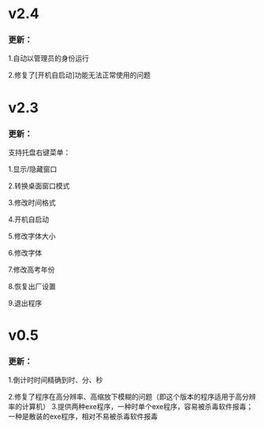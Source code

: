 # v2.4
### 更新：

1.自动以管理员的身份运行

2.修复了[开机自启动]功能无法正常使用的问题

# v2.3
### 更新：

支持托盘右键菜单：

1.显示/隐藏窗口

2.转换桌面窗口模式

3.修改时间格式

4.开机自启动

5.修改字体大小

6.修改字体

7.修改高考年份

8.恢复出厂设置

9.退出程序

# v0.5
### 更新：

1.倒计时时间精确到时、分、秒


2.修复了程序在高分辨率、高缩放下模糊的问题（即这个版本的程序适用于高分辨率的计算机）
3.提供两种exe程序，一种时单个exe程序，容易被杀毒软件报毒；一种是散装的exe程序，相对不易被杀毒软件报毒
